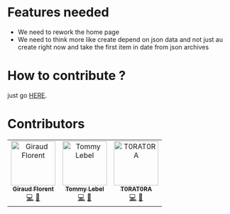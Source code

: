 # Features needed
- We need to rework the home page
- We need to think more like create depend on json data and not just au create right now and take the first item in date from json archives

# How to contribute ?

just go [HERE](https://vuemontreal.org/contributing.html).

# Contributors

<!-- ALL-CONTRIBUTORS-LIST:START - Do not remove or modify this section -->
<!-- prettier-ignore -->
<table>
  <tr>
    <td align="center"><a href="https://github.com/f3ltron"><img src="https://avatars1.githubusercontent.com/u/11556276?v=4" width="100px;" alt="Giraud Florent"/><br /><sub><b>Giraud Florent</b></sub></a><br /><a href="https://github.com/vuemontreal/vuemontreal/commits?author=f3ltron" title="Code">💻</a> <a href="https://github.com/vuemontreal/vuemontreal/commits?author=f3ltron" title="Documentation">📖</a></td>
    <td align="center"><a href="http://tlebel.com"><img src="https://avatars1.githubusercontent.com/u/1448836?v=4" width="100px;" alt="Tommy Lebel"/><br /><sub><b>Tommy Lebel</b></sub></a><br /><a href="https://github.com/vuemontreal/vuemontreal/commits?author=tlebel" title="Code">💻</a> <a href="https://github.com/vuemontreal/vuemontreal/commits?author=tlebel" title="Documentation">📖</a></td>
    <td align="center"><a href="https://github.com/T0RAT0RA"><img src="https://avatars3.githubusercontent.com/u/5289520?v=4" width="100px;" alt="T0RAT0RA"/><br /><sub><b>T0RAT0RA</b></sub></a><br /><a href="https://github.com/vuemontreal/vuemontreal/commits?author=T0RAT0RA" title="Code">💻</a> <a href="https://github.com/vuemontreal/vuemontreal/commits?author=T0RAT0RA" title="Documentation">📖</a></td>
  </tr>
</table>

<!-- ALL-CONTRIBUTORS-LIST:END -->
